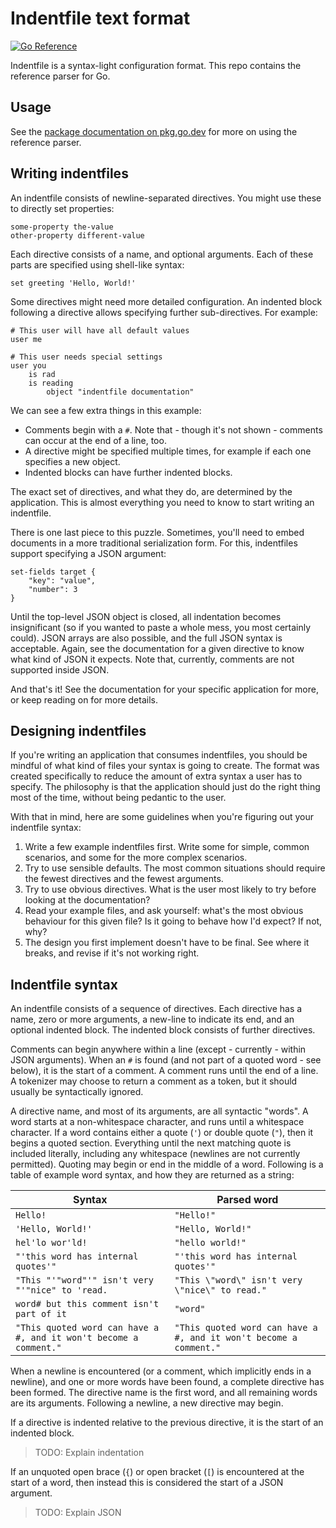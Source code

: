 Indentfile text format
======================

[![Go Reference](https://pkg.go.dev/badge/github.com/nelsonxb/indentfile.svg)](https://pkg.go.dev/github.com/nelsonxb/indentfile)

Indentfile is a syntax-light configuration format.
This repo contains the reference parser for Go.


Usage
-----

See the [package documentation on pkg.go.dev][pkg doc]
for more on using the reference parser.

[pkg doc]: https://pkg.go.dev/github.com/nelsonxb/indentfile


Writing indentfiles
-------------------

An indentfile consists of newline-separated directives.
You might use these to directly set properties:

```
some-property the-value
other-property different-value
```

Each directive consists of a name,
and optional arguments.
Each of these parts are specified using shell-like syntax:

```
set greeting 'Hello, World!'
```

Some directives might need more detailed configuration.
An indented block following a directive
allows specifying further sub-directives.
For example:

```
# This user will have all default values
user me

# This user needs special settings
user you
    is rad
    is reading
        object "indentfile documentation"
```

We can see a few extra things in this example:

- Comments begin with a `#`.
  Note that - though it's not shown -
  comments can occur at the end of a line, too.
- A directive might be specified multiple times,
  for example if each one specifies a new object.
- Indented blocks can have further indented blocks.

The exact set of directives, and what they do,
are determined by the application.
This is almost everything you need to know
to start writing an indentfile.

There is one last piece to this puzzle.
Sometimes, you'll need to embed documents
in a more traditional serialization form.
For this, indentfiles support
specifying a JSON argument:

```
set-fields target {
    "key": "value",
    "number": 3
}
```

Until the top-level JSON object is closed,
all indentation becomes insignificant
(so if you wanted to paste a whole mess,
you most certainly could).
JSON arrays are also possible,
and the full JSON syntax is acceptable.
Again, see the documentation for a given directive
to know what kind of JSON it expects.
Note that, currently,
comments are not supported inside JSON.

And that's it!
See the documentation for your specific application for more,
or keep reading on for more details.


Designing indentfiles
---------------------

If you're writing an application that consumes indentfiles,
you should be mindful of what kind of files
your syntax is going to create.
The format was created specifically to reduce
the amount of extra syntax a user has to specify.
The philosophy is that the application
should just do the right thing most of the time,
without being pedantic to the user.

With that in mind, here are some guidelines
when you're figuring out your indentfile syntax:

1. Write a few example indentfiles first.
   Write some for simple, common scenarios,
   and some for the more complex scenarios.
2. Try to use sensible defaults.
   The most common situations
   should require the fewest directives
   and the fewest arguments.
3. Try to use obvious directives.
   What is the user most likely to try
   before looking at the documentation?
4. Read your example files, and ask yourself:
   what's the most obvious behaviour
   for this given file?
   Is it going to behave how I'd expect?
   If not, why?
5. The design you first implement doesn't have to be final.
   See where it breaks, and revise if it's not working right.


Indentfile syntax
-----------------

An indentfile consists of a sequence of directives.
Each directive has a name, zero or more arguments,
a new-line to indicate its end,
and an optional indented block.
The indented block consists of further directives.

Comments can begin anywhere within a line
(except - currently - within JSON arguments).
When an `#` is found (and not part of a quoted word - see below),
it is the start of a comment.
A comment runs until the end of a line.
A tokenizer may choose to return a comment as a token,
but it should usually be syntactically ignored.

A directive name, and most of its arguments,
are all syntactic "words".
A word starts at a non-whitespace character,
and runs until a whitespace character.
If a word contains either a quote (`'`) or double quote (`"`),
then it begins a quoted section.
Everything until the next matching quote is included literally,
including any whitespace (newlines are not currently permitted).
Quoting may begin or end in the middle of a word.
Following is a table of example word syntax,
and how they are returned as a string:

| Syntax | Parsed word |
| ------ | ----------- |
| `Hello!` | `"Hello!"` |
| `'Hello, World!'` | `"Hello, World!"` |
| `hel'lo wor'ld!` | `"hello world!"` |
| `"'this word has internal quotes'"` | `"'this word has internal quotes'"` |
| `"This "'"word"'" isn't very "'"nice" to 'read.` | `"This \"word\" isn't very \"nice\" to read."` |
| `word# but this comment isn't part of it` | `"word"` |
| `"This quoted word can have a #, and it won't become a comment."` | `"This quoted word can have a #, and it won't become a comment."` |

When a newline is encountered
(or a comment, which implicitly ends in a newline),
and one or more words have been found,
a complete directive has been formed.
The directive name is the first word,
and all remaining words are its arguments.
Following a newline, a new directive may begin.

If a directive is indented relative to the previous directive,
it is the start of an indented block.

> TODO: Explain indentation

If an unquoted open brace (`{`) or open bracket (`[`) is encountered
at the start of a word,
then instead this is considered the start of a JSON argument.

> TODO: Explain JSON

